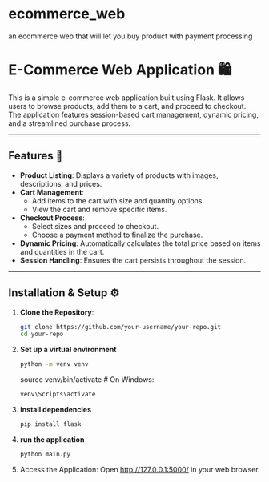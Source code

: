 # ecommerce_web
an ecommerce web that will let you buy product with payment processing
# E-Commerce Web Application 🛍️

This is a simple e-commerce web application built using Flask. It allows users to browse products, add them to a cart, and proceed to checkout. The application features session-based cart management, dynamic pricing, and a streamlined purchase process.

---

## Features 🌟

- **Product Listing**: Displays a variety of products with images, descriptions, and prices.
- **Cart Management**:
  - Add items to the cart with size and quantity options.
  - View the cart and remove specific items.
- **Checkout Process**:
  - Select sizes and proceed to checkout.
  - Choose a payment method to finalize the purchase.
- **Dynamic Pricing**: Automatically calculates the total price based on items and quantities in the cart.
- **Session Handling**: Ensures the cart persists throughout the session.

---

## Installation & Setup ⚙️

1. **Clone the Repository**:
   ```bash
   git clone https://github.com/your-username/your-repo.git
   cd your-repo
2. **Set up a virtual environment**
   ```bash
   python -m venv venv
   ```
   source venv/bin/activate  # On Windows:
   ```bash
   venv\Scripts\activate
   ```
4. **install dependencies**
   ```bash
   pip install flask
   ```
5. **run the application**
   ```bash
   python main.py
6. Access the Application: Open http://127.0.0.1:5000/ in your web browser.

         
